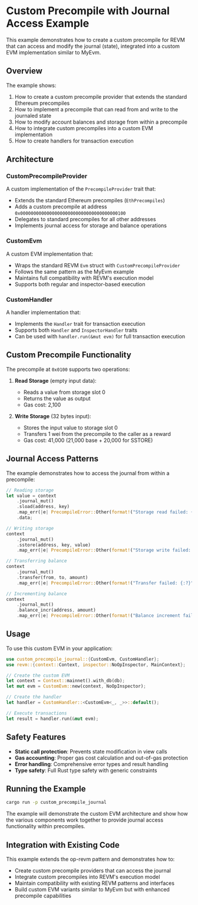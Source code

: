 # Custom Precompile with Journal Access Example

This example demonstrates how to create a custom precompile for REVM that can access and modify the journal (state), integrated into a custom EVM implementation similar to MyEvm.

## Overview

The example shows:
1. How to create a custom precompile provider that extends the standard Ethereum precompiles
2. How to implement a precompile that can read from and write to the journaled state
3. How to modify account balances and storage from within a precompile
4. How to integrate custom precompiles into a custom EVM implementation
5. How to create handlers for transaction execution

## Architecture

### CustomPrecompileProvider

A custom implementation of the `PrecompileProvider` trait that:
- Extends the standard Ethereum precompiles (`EthPrecompiles`)
- Adds a custom precompile at address `0x0000000000000000000000000000000000000100`
- Delegates to standard precompiles for all other addresses
- Implements journal access for storage and balance operations

### CustomEvm

A custom EVM implementation that:
- Wraps the standard REVM `Evm` struct with `CustomPrecompileProvider`
- Follows the same pattern as the MyEvm example
- Maintains full compatibility with REVM's execution model
- Supports both regular and inspector-based execution

### CustomHandler

A handler implementation that:
- Implements the `Handler` trait for transaction execution
- Supports both `Handler` and `InspectorHandler` traits
- Can be used with `handler.run(&mut evm)` for full transaction execution

## Custom Precompile Functionality

The precompile at `0x0100` supports two operations:

1. **Read Storage** (empty input data):
   - Reads a value from storage slot 0
   - Returns the value as output
   - Gas cost: 2,100

2. **Write Storage** (32 bytes input):
   - Stores the input value to storage slot 0
   - Transfers 1 wei from the precompile to the caller as a reward
   - Gas cost: 41,000 (21,000 base + 20,000 for SSTORE)

## Journal Access Patterns

The example demonstrates how to access the journal from within a precompile:

```rust
// Reading storage
let value = context
    .journal_mut()
    .sload(address, key)
    .map_err(|e| PrecompileError::Other(format!("Storage read failed: {:?}", e)))?
    .data;

// Writing storage
context
    .journal_mut()
    .sstore(address, key, value)
    .map_err(|e| PrecompileError::Other(format!("Storage write failed: {:?}", e)))?;

// Transferring balance
context
    .journal_mut()
    .transfer(from, to, amount)
    .map_err(|e| PrecompileError::Other(format!("Transfer failed: {:?}", e)))?;

// Incrementing balance
context
    .journal_mut()
    .balance_incr(address, amount)
    .map_err(|e| PrecompileError::Other(format!("Balance increment failed: {:?}", e)))?;
```

## Usage

To use this custom EVM in your application:

```rust
use custom_precompile_journal::{CustomEvm, CustomHandler};
use revm::{context::Context, inspector::NoOpInspector, MainContext};

// Create the custom EVM
let context = Context::mainnet().with_db(db);
let mut evm = CustomEvm::new(context, NoOpInspector);

// Create the handler
let handler = CustomHandler::<CustomEvm<_, _>>::default();

// Execute transactions
let result = handler.run(&mut evm);
```

## Safety Features

- **Static call protection**: Prevents state modification in view calls
- **Gas accounting**: Proper gas cost calculation and out-of-gas protection
- **Error handling**: Comprehensive error types and result handling
- **Type safety**: Full Rust type safety with generic constraints

## Running the Example

```bash
cargo run -p custom_precompile_journal
```

The example will demonstrate the custom EVM architecture and show how the various components work together to provide journal access functionality within precompiles.

## Integration with Existing Code

This example extends the op-revm pattern and demonstrates how to:
- Create custom precompile providers that can access the journal
- Integrate custom precompiles into REVM's execution model
- Maintain compatibility with existing REVM patterns and interfaces
- Build custom EVM variants similar to MyEvm but with enhanced precompile capabilities